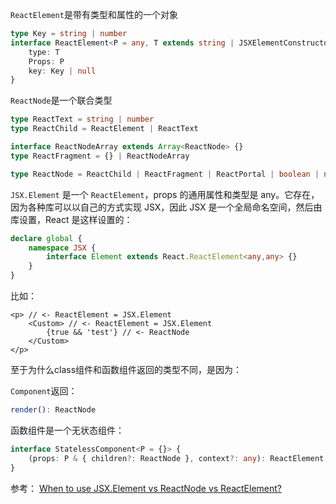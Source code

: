 `ReactElement`是带有类型和属性的一个对象

```ts
type Key = string | number
interface ReactElement<P = any, T extends string | JSXElementConstructor<any> = string | JSXElementConstructor<any>> {
	type: T
	Props: P
	key: Key | null
}
```

`ReactNode`是一个联合类型

```ts
type ReactText = string | number
type ReactChild = ReactElement | ReactText

interface ReactNodeArray extends Array<ReactNode> {}
type ReactFragment = {} | ReactNodeArray

type ReactNode = ReactChild | ReactFragment | ReactPortal | boolean | null | undefined
```

`JSX.Element` 是一个 `ReactElement`，props 的通用属性和类型是 any。它存在，因为各种库可以以自己的方式实现 JSX，因此 JSX 是一个全局命名空间，然后由库设置，React 是这样设置的：

```ts
declare global {
	namespace JSX {
		interface Element extends React.ReactElement<any,any> {}
	}
}
```

比如：

```react
<p> // <- ReactElement = JSX.Element
	<Custom> // <- ReactElement = JSX.Element
		{true && 'test'} // <- ReactNode
	</Custom>
</p>
```

至于为什么class组件和函数组件返回的类型不同，是因为：

`Component`返回：

```ts
render(): ReactNode
```

函数组件是一个无状态组件：

```ts
interface StatelessComponent<P = {}> {
	(props: P & { children?: ReactNode }, context?: any): ReactElement | null
}
```

参考：
[When to use JSX.Element vs ReactNode vs ReactElement?](https://stackoverflow.com/questions/58123398/when-to-use-jsx-element-vs-reactnode-vs-reactelement)